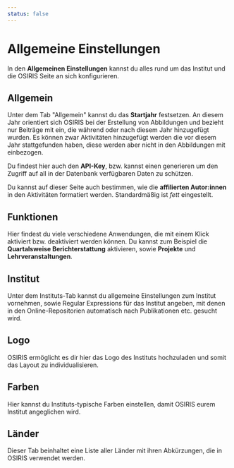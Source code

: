 ```yaml
---
status: false
---
```


# Allgemeine Einstellungen

In den **Allgemeinen Einstellungen** kannst du alles rund um das Institut und die OSIRIS Seite an sich konfigurieren. 

## Allgemein

Unter dem Tab "Allgemein" kannst du das **Startjahr** festsetzen. An diesem Jahr orientiert sich OSIRIS bei der Erstellung von Abbildungen und bezieht nur Beiträge mit ein, die während oder nach diesem Jahr hinzugefügt wurden. Es können zwar Aktivitäten hinzugefügt werden die vor diesem Jahr stattgefunden haben, diese werden aber nicht in den Abbildungen mit einbezogen.

Du findest hier auch den **API-Key**, bzw. kannst einen generieren um den Zugriff auf all in der Datenbank verfügbaren Daten zu schützen.

Du kannst auf dieser Seite auch bestimmen, wie die **affilierten Autor:innen** in den Aktivitäten formatiert werden. Standardmäßig ist *fett* eingestellt.

## Funktionen

Hier findest du viele verschiedene Anwendungen, die mit einem Klick aktiviert bzw. deaktiviert werden können. Du kannst zum Beispiel die **Quartalsweise Berichterstattung** aktivieren, sowie **Projekte** und **Lehrveranstaltungen**.

## Institut

Unter dem Instituts-Tab kannst du allgemeine Einstellungen zum Institut vornehmen, sowie Regular Expressions für das Institut angeben, mit denen in den Online-Repositorien automatisch nach Publikationen etc. gesucht wird. 

## Logo

OSIRIS ermöglicht es dir hier das Logo des Instituts hochzuladen und somit das Layout zu individualisieren.

## Farben

Hier kannst du Instituts-typische Farben einstellen, damit OSIRIS eurem Institut angeglichen wird.

## Länder

Dieser Tab beinhaltet eine Liste aller Länder mit ihren Abkürzungen, die in OSIRIS verwendet werden.


